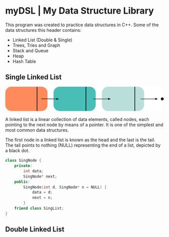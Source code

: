 # myDSL | My Data Structure Library
This program was created to practice data structures in C++.
Some of the data structures this header contains:
* Linked List (Double & Single)
* Trees, Tries and Graph
* Stack and Queue
* Heap
* Hash Table

## Single Linked List
![linked_list_image](single_list.png)


A linked list is a linear collection of data elements, called nodes, each pointing to the next node by means of a pointer.
It is one of the simplest and most common data structures.

The first node in a linked list is known as the head and the last is the tail. The tail points to nothing (NULL) representing the end of a list, depicted by a black dot.

```c++
class SingNode {
    private:
        int data;
        SingNode* next;
    public:
        SingNode(int d, SingNode* n = NULL) {
            data = d;
            next = n;
        }
    friend class SingList;
}
```

## Double Linked List

